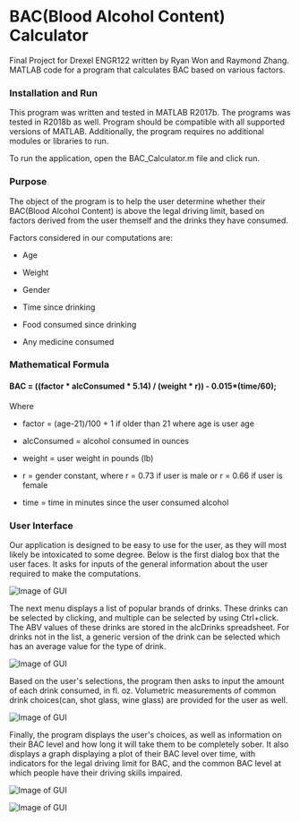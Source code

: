 <h1>BAC(Blood Alcohol Content) Calculator</h1>
Final Project for Drexel ENGR122 written by Ryan Won and Raymond Zhang. MATLAB code for a program that calculates BAC based on various 
factors.

<p><h3>Installation and Run</h3></p>
This program was written and tested in MATLAB R2017b. The programs was tested in R2018b as well. Program should be compatible with all supported versions 
of MATLAB. Additionally, the program requires no additional modules or libraries to run.
<p><p>To run the application, open the BAC_Calculator.m file and click run.</p>

<p><h3>Purpose</h3>
The object of the program is to help the user determine whether their BAC(Blood Alcohol Content) is above the legal driving limit, based 
on factors derived from the user themself and the drinks they have consumed. 
<p><p>Factors considered in our computations are:

* Age

* Weight

* Gender

* Time since drinking

* Food consumed since drinking

* Any medicine consumed

<p><h3>Mathematical Formula</h3>
<h4> BAC = ((factor * alcConsumed * 5.14) / (weight * r)) - 0.015*(time/60); </h4>
Where

* factor =  (age-21)/100 + 1 if older than 21 where age is user age

* alcConsumed = alcohol consumed in ounces

* weight =  user weight in pounds (lb)

* r = gender constant, where r = 0.73 if user is male or r = 0.66 if user is female

* time = time in minutes since the user consumed alcohol

<p><h3>User Interface</h3>
Our application is designed to be easy to use for the user, as they will most likely be intoxicated to some degree. Below is the first
dialog box that the user faces. It asks for inputs of the general information about the user required to make the computations.

![Image of GUI](https://i.gyazo.com/c12839961dc8c31ab2cb83b69da46b7b.png)

The next menu displays a list of popular brands of drinks. These drinks can be selected by clicking, and multiple can be selected by using Ctrl+click.
The ABV values of these drinks are stored in the alcDrinks spreadsheet. For drinks not in the list, a generic version of the drink can be selected
which has an average value for the type of drink.

![Image of GUI](https://i.gyazo.com/941d5477a68b3cf891164d507fb980a3.png)

Based on the user's selections, the program then asks to input the amount of each drink consumed, in fl. oz. Volumetric measurements of
common drink choices(can, shot glass, wine glass) are provided for the user as well.

![Image of GUI](https://i.gyazo.com/c678c2472296748f70129cb4d69914b4.png)

Finally, the program displays the user's choices, as well as information on their BAC level and how long it will take them to be completely sober.
It also displays a graph displaying a plot of their BAC level over time, with indicators for the legal driving limit for BAC, and the 
common BAC level at which people have their driving skills impaired.

![Image of GUI](https://i.gyazo.com/e1bfde532f503d2ed9b2dfab68b10baf.png)

![Image of GUI](https://i.gyazo.com/4231ec4d601244ef70940613442ec166.png)

